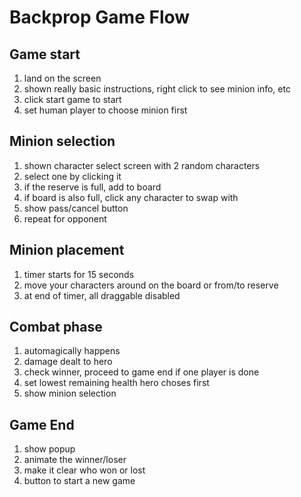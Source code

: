 
# Backprop Game Flow

## Game start

1. land on the screen
2. shown really basic instructions, right click to see minion info, etc
3. click start game to start
4. set human player to choose minion first

## Minion selection

1. shown character select screen with 2 random characters
2. select one by clicking it
3. if the reserve is full, add to board
4. if board is also full, click any character to swap with
5. show pass/cancel button
6. repeat for opponent

## Minion placement

1. timer starts for 15 seconds
2. move your characters around on the board or from/to reserve
3. at end of timer, all draggable disabled

## Combat phase

1. automagically happens
2. damage dealt to hero
3. check winner, proceed to game end if one player is done
4. set lowest remaining health hero choses first
5. show minion selection

## Game End

1. show popup
2. animate the winner/loser
3. make it clear who won or lost
4. button to start a new game
